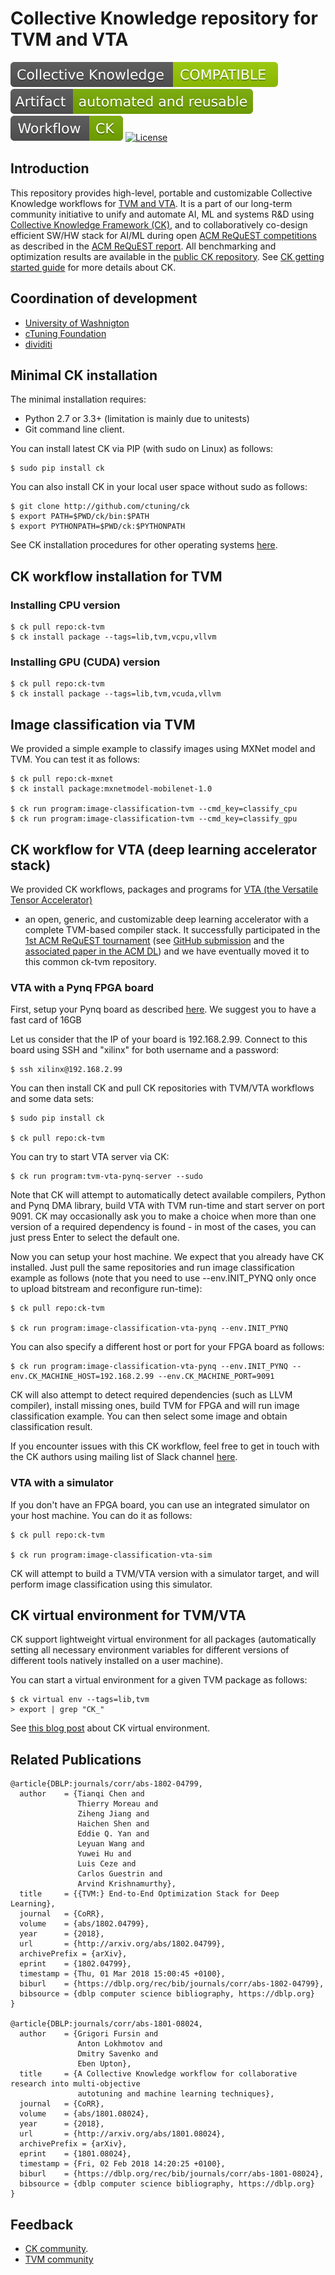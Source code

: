 # Collective Knowledge repository for TVM and VTA

[![compatibility](https://github.com/ctuning/ck-guide-images/blob/master/ck-compatible.svg)](https://github.com/ctuning/ck)
[![automation](https://github.com/ctuning/ck-guide-images/blob/master/ck-artifact-automated-and-reusable.svg)](http://cTuning.org/ae)
[![workflow](https://github.com/ctuning/ck-guide-images/blob/master/ck-workflow.svg)](http://cKnowledge.org)
[![License](https://img.shields.io/badge/License-BSD%203--Clause-blue.svg)](https://opensource.org/licenses/BSD-3-Clause)

## Introduction

This repository provides high-level, portable and customizable Collective Knowledge workflows
for [TVM and VTA](http://tvm.ai).
It is a part of our long-term community initiative
to unify and automate AI, ML and systems R&D
using [Collective Knowledge Framework (CK)](http://cKnowledge.org),
and to collaboratively co-design efficient SW/HW stack for AI/ML
during open [ACM ReQuEST competitions](http://cKnowledge.org/request)
as described in the [ACM ReQuEST report](https://portalparts.acm.org/3230000/3229762/fm/frontmatter.pdf).
All benchmarking and optimization results are available 
in the [public CK repository](http://cKnowledge.org/repo).
See [CK getting started guide](https://github.com/ctuning/ck/wiki/First-Steps)
for more details about CK.

## Coordination of development

* [University of Washnigton](http://www.washington.edu)
* [cTuning Foundation](http://cTuning.org)
* [dividiti](http://dividiti.com)

## Minimal CK installation

The minimal installation requires:

* Python 2.7 or 3.3+ (limitation is mainly due to unitests)
* Git command line client.

You can install latest CK via PIP (with sudo on Linux) as follows:

```
$ sudo pip install ck
```

You can also install CK in your local user space without sudo as follows:

```
$ git clone http://github.com/ctuning/ck
$ export PATH=$PWD/ck/bin:$PATH
$ export PYTHONPATH=$PWD/ck:$PYTHONPATH
```

See CK installation procedures for other operating systems [here](https://github.com/ctuning/ck#minimal-installation).

## CK workflow installation for TVM 

### Installing CPU version

```
$ ck pull repo:ck-tvm
$ ck install package --tags=lib,tvm,vcpu,vllvm
```

### Installing GPU (CUDA) version

```
$ ck pull repo:ck-tvm
$ ck install package --tags=lib,tvm,vcuda,vllvm
```

## Image classification via TVM

We provided a simple example to classify images using MXNet model and TVM. You can test it as follows:

```
$ ck pull repo:ck-mxnet
$ ck install package:mxnetmodel-mobilenet-1.0

$ ck run program:image-classification-tvm --cmd_key=classify_cpu
$ ck run program:image-classification-tvm --cmd_key=classify_gpu
```


## CK workflow for VTA (deep learning accelerator stack)

We provided CK workflows, packages and programs for [VTA (the Versatile Tensor Accelerator)](https://docs.tvm.ai/vta/index.html)
- an open, generic, and customizable deep learning accelerator with a complete TVM-based compiler stack.
It successfully participated in the [1st ACM ReQuEST tournament](http://cknowledge.org/request-cfp-asplos2018.html) 
(see [GitHub submission](https://github.com/ctuning/ck-request-asplos18-mobilenets-tvm-arm)
and the [associated paper in the ACM DL](https://dl.acm.org/citation.cfm?doid=3229762.3229764))
and we have eventually moved it to this common ck-tvm repository.

### VTA with a Pynq FPGA board

First, setup your Pynq board as described [here](https://docs.tvm.ai/vta/install.html#pynq-board-setup).
We suggest you to have a fast card of 16GB

Let us consider that the IP of your board is 192.168.2.99. 
Connect to this board using SSH and "xilinx" for both username and a password:
```
$ ssh xilinx@192.168.2.99
```

You can then install CK and pull CK repositories with TVM/VTA workflows and some data sets:
```
$ sudo pip install ck

$ ck pull repo:ck-tvm
```

You can try to start VTA server via CK:
```
$ ck run program:tvm-vta-pynq-server --sudo
```

Note that CK will attempt to automatically detect available compilers, Python and Pynq DMA library, 
build VTA with TVM run-time and start server on port 9091. CK may occasionally ask you to make 
a choice when more than one version of a required dependency is found - in most of the cases, you can just press Enter
to select the default one.

Now you can setup your host machine. We expect that you already have CK installed. 
Just pull the same repositories and run image classification example as follows
(note that you need to use --env.INIT_PYNQ only once to upload bitstream and reconfigure run-time):

```
$ ck pull repo:ck-tvm

$ ck run program:image-classification-vta-pynq --env.INIT_PYNQ
```

You can also specify a different host or port for your FPGA board as follows:
```
$ ck run program:image-classification-vta-pynq --env.INIT_PYNQ --env.CK_MACHINE_HOST=192.168.2.99 --env.CK_MACHINE_PORT=9091
```

CK will also attempt to detect required dependencies (such as LLVM compiler), install missing ones,
build TVM for FPGA and will run image classification example. You can then select some image
and obtain classification result.

If you encounter issues with this CK workflow, feel free to get in touch with the CK authors 
using mailing list of Slack channel [here](https://github.com/ctuning/ck/wiki/Contacts).

### VTA with a simulator

If you don't have an FPGA board, you can use an integrated simulator on your host machine.
You can do it as follows:
```
$ ck pull repo:ck-tvm

$ ck run program:image-classification-vta-sim
```

CK will attempt to build a TVM/VTA version with a simulator target, and will perform image classification using this simulator.

## CK virtual environment for TVM/VTA

CK support lightweight virtual environment for all packages 
(automatically setting all necessary environment variables for 
different versions of different tools natively installed on a user machine).

You can start a virtual environment for a given TVM package as follows:
```
$ ck virtual env --tags=lib,tvm
> export | grep "CK_"
```

See [this blog post](https://dividiti.blogspot.com/2018/07/enabling-virtual-environment-for.html)
about CK virtual environment.

## Related Publications

```
@article{DBLP:journals/corr/abs-1802-04799,
  author    = {Tianqi Chen and
               Thierry Moreau and
               Ziheng Jiang and
               Haichen Shen and
               Eddie Q. Yan and
               Leyuan Wang and
               Yuwei Hu and
               Luis Ceze and
               Carlos Guestrin and
               Arvind Krishnamurthy},
  title     = {{TVM:} End-to-End Optimization Stack for Deep Learning},
  journal   = {CoRR},
  volume    = {abs/1802.04799},
  year      = {2018},
  url       = {http://arxiv.org/abs/1802.04799},
  archivePrefix = {arXiv},
  eprint    = {1802.04799},
  timestamp = {Thu, 01 Mar 2018 15:00:45 +0100},
  biburl    = {https://dblp.org/rec/bib/journals/corr/abs-1802-04799},
  bibsource = {dblp computer science bibliography, https://dblp.org}
}

@article{DBLP:journals/corr/abs-1801-08024,
  author    = {Grigori Fursin and
               Anton Lokhmotov and
               Dmitry Savenko and
               Eben Upton},
  title     = {A Collective Knowledge workflow for collaborative research into multi-objective
               autotuning and machine learning techniques},
  journal   = {CoRR},
  volume    = {abs/1801.08024},
  year      = {2018},
  url       = {http://arxiv.org/abs/1801.08024},
  archivePrefix = {arXiv},
  eprint    = {1801.08024},
  timestamp = {Fri, 02 Feb 2018 14:20:25 +0100},
  biburl    = {https://dblp.org/rec/bib/journals/corr/abs-1801-08024},
  bibsource = {dblp computer science bibliography, https://dblp.org}
}
```

## Feedback

* [CK community](https://github.com/ctuning/ck/wiki/Contacts).
* [TVM community](https://tvm.ai/community)
